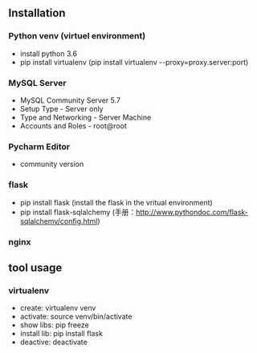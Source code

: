## Installation ##
### Python venv (virtuel environment)
* install python 3.6
* pip install virtualenv (pip install virtualenv --proxy=proxy.server:port)

### MySQL Server
* MySQL Community Server 5.7
* Setup Type - Server only
* Type and Networking - Server Machine
* Accounts and Roles - root@root

### Pycharm Editor
* community version

### flask
* pip install flask (install the flask in the vritual environment)
* pip install flask-sqlalchemy (手册：http://www.pythondoc.com/flask-sqlalchemy/config.html)

### nginx


## tool usage ##
### virtualenv
* create: virtualenv venv
* activate: source venv/bin/activate
* show libs: pip freeze
* install lib: pip install flask
* deactive: deactivate

